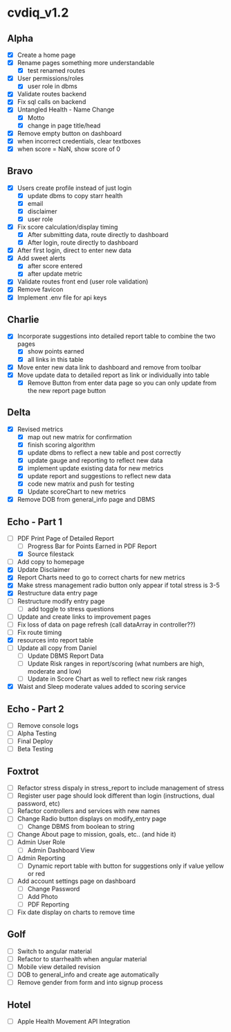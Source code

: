 # cvdiq_v1.2

## Alpha
- [x] Create a home page
- [x] Rename pages something more understandable
	- [x] test renamed routes
- [x] User permissions/roles
	- [x] user role in dbms
- [x] Validate routes backend
- [x] Fix sql calls on backend
- [x] Untangled Health - Name Change
	- [x] Motto
	- [x] change in page title/head
- [x] Remove empty button on dashboard
- [x] when incorrect credentials, clear textboxes
- [x] when score = NaN, show score of 0

## Bravo
- [x] Users create profile instead of just login
	- [x] update dbms to copy starr health
	- [x] email
	- [x] disclaimer 
	- [x] user role
- [x] Fix score calculation/display timing
	- [x] After submitting data, route directly to dashboard
	- [x] After login, route directly to dashboard
- [x] After first login, direct to enter new data
- [x] Add sweet alerts
	- [x] after score entered
	- [x] after update metric
- [x] Validate routes front end (user role validation)
- [x] Remove favicon
- [x] Implement .env file for api keys

## Charlie
- [x] Incorporate suggestions into detailed report table to combine the two pages
	- [x] show points earned
	- [x] all links in this table
- [x] Move enter new data link to dashboard and remove from toolbar
- [x] Move update data to detailed report as link or individually into table
	- [x] Remove Button from enter data page so you can only update from the new report page button

## Delta
- [x] Revised metrics
	- [x] map out new matrix for confirmation
	- [x] finish scoring algorithm
	- [x] update dbms to reflect a new table and post correctly
	- [x] update gauge and reporting to reflect new data
	- [x] implement update existing data for new metrics
	- [x] update report and suggestions to reflect new data
	- [x] code new matrix and push for testing
	- [x] Update scoreChart to new metrics
- [x] Remove DOB from general_info page and DBMS

## Echo - Part 1
- [ ] PDF Print Page of Detailed Report
	- [ ] Progress Bar for Points Earned in PDF Report
	- [x] Source filestack
- [ ] Add copy to homepage
- [x] Update Disclaimer
- [x] Report Charts need to go to correct charts for new metrics
- [x] Make stress management radio button only appear if total stress is 3-5
- [x] Restructure data entry page
- [ ] Restructure modify entry page
	- [ ] add toggle to stress questions
- [ ] Update and create links to improvement pages
- [ ] Fix loss of data on page refresh (call dataArray in controller??)
- [ ] Fix route timing
- [x] resources into report table
- [ ] Update all copy from Daniel
	- [ ] Update DBMS Report Data
	- [ ] Update Risk ranges in report/scoring (what numbers are high, moderate and low)
	- [ ] Update in Score Chart as well to reflect new risk ranges
- [x] Waist and Sleep moderate values added to scoring service

## Echo - Part 2
- [ ] Remove console logs
- [ ] Alpha Testing
- [ ] Final Deploy
- [ ] Beta Testing

## Foxtrot
- [ ] Refactor stress dispaly in stress_report to include management of stress
- [ ] Register user page should look different than login (instructions, dual password, etc)
- [ ] Refactor controllers and services with new names
- [ ] Change Radio button displays on modify_entry page
	- [ ] Change DBMS from boolean to string
- [ ] Change About page to mission, goals, etc.. (and hide it)
- [ ] Admin User Role
	- [ ] Admin Dashboard View
- [ ] Admin Reporting
	- [ ] Dynamic report table with button for suggestions only if value yellow or red
- [ ] Add account settings page on dashboard
	- [ ] Change Password
	- [ ] Add Photo
	- [ ] PDF Reporting
- [ ] Fix date display on charts to remove time

## Golf
- [ ] Switch to angular material
- [ ] Refactor to starrhealth when angular material
- [ ] Mobile view detailed revision
- [ ] DOB to general_info and create age automatically
- [ ] Remove gender from form and into signup process

## Hotel
- [ ] Apple Health Movement API Integration
